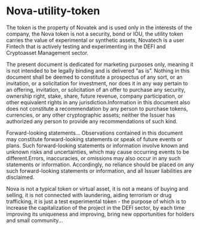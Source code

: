 # Nova-utility-token

The token is the property of Novatek and is used only in the interests of the company, the Nova token is not a security, bond or IOU, the utility token carries the value of experimental or synthetic assets, Novatech is a user Fintech that is actively testing and experimenting in the DEFI and Cryptoasset Management sector.

The present document is dedicated for marketing purposes only, meaning it is not intended to be legally binding and is delivered “as is”. Nothing in this document shall be deemed to constitute a prospectus of any sort, or an invitation, or a solicitation for investment, nor does it in any way pertain to an offering, invitation, or solicitation of an offer to purchase any security, ownership right, stake, share, future revenue, company participation, or other equivalent rights in any jurisdiction.Information in this document also does not constitute a recommendation by any person to purchase tokens, currencies, or any other cryptographic assets; neither the Issuer has authorized any person to provide any recommendations of such kind.

Forward-looking statements...
Observations contained in this document may constitute forward-looking statements or speak of future events or plans. Such forward-looking statements or information involve known and unknown risks and uncertainties, which may cause occurring events to be different.Errors, inaccuracies, or omissions may also occur in any such statements or information. Accordingly, no reliance should be placed on any such forward-looking statements or information, and all Issuer liabilities are disclaimed.

Nova is not a typical token or virtual asset, it is not a means of buying and selling, it is not connected with laundering, aiding terrorism or drug trafficking, it is just a test experimental token - the purpose of which is to increase the capitalization of the project in the DEFI sector, by each time improving its uniqueness and improving, bring new opportunities for holders and small community...
